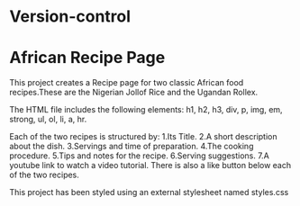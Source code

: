# Version-control
# African Recipe Page

This project creates a Recipe page for two classic African food recipes.These are the Nigerian Jollof Rice and the Ugandan Rollex.

The HTML file includes the following elements: h1, h2, h3, div, p, img, em, strong, ul, ol, li, a, hr.

Each of the two recipes is structured by:
    1.Its Title.
    2.A short description about the dish.
    3.Servings and time of preparation.
    4.The cooking procedure.
    5.Tips and notes for the recipe.
    6.Serving suggestions.
    7.A youtube link to watch a video tutorial.
There is also a like button below each of the two recipes.

This project has been styled using an external stylesheet named styles.css